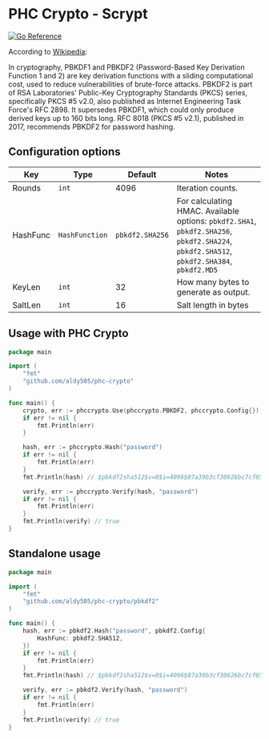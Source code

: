# PHC Crypto - Scrypt

[![Go Reference](https://pkg.go.dev/badge/github.com/aldy505/phc-crypto.svg)](https://pkg.go.dev/github.com/aldy505/phc-crypto/pbkdf2)

According to [Wikipedia](https://en.wikipedia.org/wiki/PBKDF2):

In cryptography, PBKDF1 and PBKDF2 (Password-Based Key Derivation Function 1 and 2) are key derivation functions with a
sliding computational cost, used to reduce vulnerabilities of brute-force attacks. PBKDF2 is part of RSA Laboratories'
Public-Key Cryptography Standards (PKCS) series, specifically PKCS #5 v2.0, also published as Internet Engineering Task
Force's RFC 2898. It supersedes PBKDF1, which could only produce derived keys up to 160 bits long. RFC 8018 (PKCS #5
v2.1), published in 2017, recommends PBKDF2 for password hashing.

## Configuration options

| Key      | Type           | Default         | Notes                                                                                                                                    |
|----------|----------------|-----------------|------------------------------------------------------------------------------------------------------------------------------------------|
| Rounds   | `int`          | 4096            | Iteration counts.                                                                                                                        |
| HashFunc | `HashFunction` | `pbkdf2.SHA256` | For calculating HMAC. Available options: `pbkdf2.SHA1`, `pbkdf2.SHA256`, `pbkdf2.SHA224`, `pbkdf2.SHA512`, `pbkdf2.SHA384`, `pbkdf2.MD5` |
| KeyLen   | `int`          | 32              | How many bytes to generate as output.                                                                                                    |
| SaltLen  | `int`          | 16              | Salt length in bytes                                                                                                                     |

## Usage with PHC Crypto

```go
package main

import (
	"fmt"
	"github.com/aldy505/phc-crypto"
)

func main() {
	crypto, err := phccrypto.Use(phccrypto.PBKDF2, phccrypto.Config{})
	if err != nil {
		fmt.Println(err)
	}

	hash, err := phccrypto.Hash("password")
	if err != nil {
		fmt.Println(err)
	}
	fmt.Println(hash) // $pbkdf2sha512$v=0$i=4096$87a39b3cf30626bc7cf6534ac3a14ddf$d32093416bf521ff0...

	verify, err := phccrypto.Verify(hash, "password")
	if err != nil {
		fmt.Println(err)
	}
	fmt.Println(verify) // true
}
```

## Standalone usage

```go
package main

import (
	"fmt"
	"github.com/aldy505/phc-crypto/pbkdf2"
)

func main() {
	hash, err := pbkdf2.Hash("password", pbkdf2.Config{
		HashFunc: pbkdf2.SHA512,
	})
	if err != nil {
		fmt.Println(err)
	}
	fmt.Println(hash) // $pbkdf2sha512$v=0$i=4096$87a39b3cf30626bc7cf6534ac3a14ddf$d32093416bf521ff0...

	verify, err := pbkdf2.Verify(hash, "password")
	if err != nil {
		fmt.Println(err)
	}
	fmt.Println(verify) // true
}
```